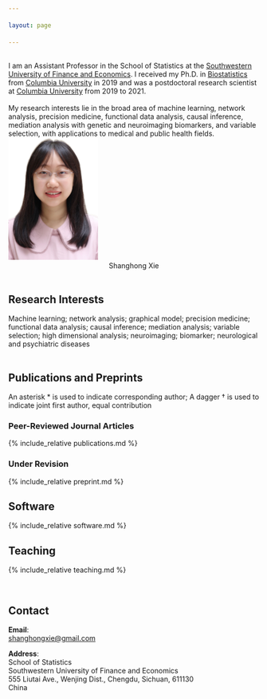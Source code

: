 ```yaml
---

layout: page

---
```



<div class="container">
<div class="row">&nbsp;</div>
<div class="row">
	<div class="col-md-8">
	I am an Assistant Professor in the School of Statistics at the <a href = "https://e.swufe.edu.cn/"> Southwestern University of Finance and Economics</a>. I received my Ph.D. in <a href = "https://www.publichealth.columbia.edu/academics/departments/biostatistics"> Biostatistics</a> from <a href = "https://www.columbia.edu/"> Columbia University</a> in 2019 and was a postdoctoral research scientist at <a href = "https://www.columbia.edu/"> Columbia University</a> from 2019 to 2021. <br/><br/>
        My research interests lie in the broad area of machine learning, network analysis, precision medicine, functional data analysis, causal inference, mediation analysis with genetic and neuroimaging biomarkers, and variable selection, with applications to medical and public health fields. 
	</div>
      <div class="col-md-4"><a class="thumb" href="#">
		<img src="assets/img/bio-photo.JPG" alt="Shanghong Xie" class="center" width="180" height="245"/></a>
	      <div align="center">
	       <my_text> Shanghong Xie </my_text> <br/>
  </div>
	      
</div>
</div>
</div>	
<br/>

## Research Interests
Machine learning; network analysis; graphical model; precision medicine; functional data analysis; causal inference; mediation analysis; variable selection; high dimensional analysis; neuroimaging; biomarker; neurological and psychiatric diseases
<br/>  <br>

	
## Publications and Preprints
An asterisk &#42; is used to indicate corresponding author; A dagger &#8224; is used to indicate joint first author, equal contribution

### Peer-Reviewed Journal Articles

{% include_relative publications.md %}

### Under Revision

{% include_relative preprint.md %}
<br>

## Software
{% include_relative software.md %}

## Teaching
{% include_relative teaching.md %}

<br>

## Contact
**Email**: <br>
shanghongxie@gmail.com <br>

**Address**: <br>
School of Statistics <br>
           Southwestern University of Finance and Economics <br>
	   555 Liutai Ave., Wenjing Dist., Chengdu, Sichuan, 611130 <br>
	   China <br>

